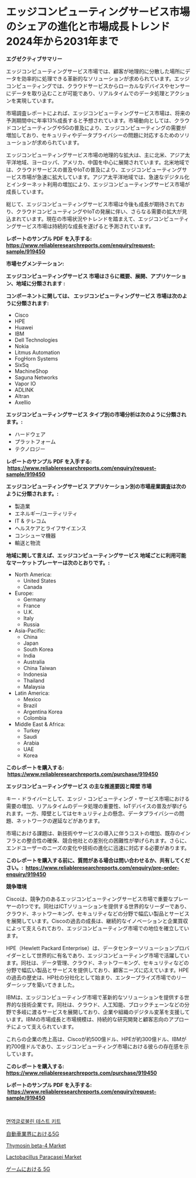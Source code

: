 <p><h1>エッジコンピューティングサービス市場のシェアの進化と市場成長トレンド2024年から2031年まで</h1></p><p><strong>エグゼクティブサマリー</strong></p>
<p><p>エッジコンピューティングサービス市場では、顧客が地理的に分散した場所にデータを効率的に処理できる革新的なソリューションが求められています。エッジコンピューティングでは、クラウドサービスからローカルなデバイスやセンサーにデータを取り込むことが可能であり、リアルタイムでのデータ処理とアクションを実現しています。</p><p>市場調査レポートによれば、エッジコンピューティングサービス市場は、将来の予測期間中に年率13%成長すると予想されています。市場動向としては、クラウドコンピューティングや5Gの普及により、エッジコンピューティングの需要が増加しており、セキュリティやデータプライバシーの問題に対応するためのソリューションが求められています。</p><p>エッジコンピューティングサービス市場の地理的な拡大は、主に北米、アジア太平洋地域、ヨーロッパ、アメリカ、中国を中心に展開されています。北米地域では、クラウドサービスの普及やIoTの普及により、エッジコンピューティングサービス市場が急速に拡大しています。アジア太平洋地域では、急速なデジタル化とインターネット利用の増加により、エッジコンピューティングサービス市場が成長しています。</p><p>総じて、エッジコンピューティングサービス市場は今後も成長が期待されており、クラウドコンピューティングやIoTの発展に伴い、さらなる需要の拡大が見込まれています。現在の市場状況やトレンドを踏まえて、エッジコンピューティングサービス市場は持続的な成長を遂げると予測されています。</p></p>
<p><strong>レポートのサンプル PDF を入手する: <a href="https://www.reliableresearchreports.com/enquiry/request-sample/919450">https://www.reliableresearchreports.com/enquiry/request-sample/919450</a></strong></p>
<p><strong>市場セグメンテーション:</strong></p>
<p><strong> エッジコンピューティングサービス 市場はさらに概要、展開、アプリケーション、地域に分類されます :</strong></p>
<p><strong>コンポーネントに関しては、 エッジコンピューティングサービス 市場は次のように分類されます: &nbsp;</strong></p>
<p><ul><li>Cisco</li><li>HPE</li><li>Huawei</li><li>IBM</li><li>Dell Technologies</li><li>Nokia</li><li>Litmus Automation</li><li>FogHorn Systems</li><li>SixSq</li><li>MachineShop</li><li>Saguna Networks</li><li>Vapor IO</li><li>ADLINK</li><li>Altran</li><li>Axellio</li></ul></p>
<p><strong> エッジコンピューティングサービス タイプ別の市場分析は次のように分類されます。:</strong></p>
<p><ul><li>ハードウェア</li><li>プラットフォーム</li><li>テクノロジー</li></ul></p>
<p><strong>レポートのサンプル PDF を入手する: &nbsp;<a href="https://www.reliableresearchreports.com/enquiry/request-sample/919450">https://www.reliableresearchreports.com/enquiry/request-sample/919450</a></strong></p>
<p><strong> エッジコンピューティングサービス アプリケーション別の市場産業調査は次のように分類されます。:</strong></p>
<p><ul><li>製造業</li><li>エネルギー/ユーティリティ</li><li>IT & テレコム</li><li>ヘルスケアとライフサイエンス</li><li>コンシューマ機器</li><li>輸送と物流</li></ul></p>
<p><strong>地域に関して言えば、エッジコンピューティングサービス 地域ごとに利用可能なマーケットプレーヤーは次のとおりです。:</strong></p>
<p><ul>
    <li>
        North America:
        <ul>
            <li>United States</li>
            <li>Canada</li>
        </ul>
    </li>
    <li>
        Europe:
        <ul>
            <li>Germany</li>
            <li>France</li>
            <li>U.K.</li>
            <li>Italy</li>
            <li>Russia</li>
        </ul>
    </li>
    <li>
        Asia-Pacific:
        <ul>
            <li>China</li>
            <li>Japan</li>
            <li>South Korea</li>
            <li>India</li>
            <li>Australia</li>
            <li>China Taiwan</li>
            <li>Indonesia</li>
            <li>Thailand</li>
            <li>Malaysia</li>
        </ul>
    </li>
    <li>
        Latin America:
        <ul>
            <li>Mexico</li>
            <li>Brazil</li>
            <li>Argentina Korea</li>
            <li>Colombia</li>
        </ul>
    </li>
    <li>
        Middle East & Africa:
        <ul>
            <li>Turkey</li>
            <li>Saudi</li>
            <li>Arabia</li>
            <li>UAE</li>
            <li>Korea</li>
        </ul>
    </li>
    </ul></p>
<p><strong>このレポートを購入する: &nbsp;<a href="https://www.reliableresearchreports.com/purchase/919450">https://www.reliableresearchreports.com/purchase/919450</a></strong></p>
<p><strong>エッジコンピューティングサービス の主な推進要因と障壁 市場</strong></p>
<p><p>キー・ドライバーとして、エッジ・コンピューティング・サービス市場における需要の増加、リアルタイムのデータ処理の重要性、IoTデバイスの普及が挙げられます。一方、障壁としてはセキュリティ上の懸念、データプライバシーの問題、ネットワークの遅延などがあります。</p><p>市場における課題は、新技術やサービスの導入に伴うコストの増加、既存のインフラとの整合性の確保、競合他社との差別化の困難性が挙げられます。さらに、エンドユーザーのニーズの変化や技術の進化に迅速に対応する必要があります。</p></p>
<p><strong>このレポートを購入する前に、質問がある場合は問い合わせるか、共有してください。:&nbsp; <a href="https://www.reliableresearchreports.com/enquiry/pre-order-enquiry/919450">https://www.reliableresearchreports.com/enquiry/pre-order-enquiry/919450</a></strong></p>
<p><strong>競争環境</strong></p>
<p><p>Ciscoは、競争力のあるエッジコンピューティングサービス市場で重要なプレーヤーの1つです。同社はICTソリューションを提供する世界的なリーダーであり、クラウド、ネットワーキング、セキュリティなどの分野で幅広い製品とサービスを展開しています。Ciscoの過去の成長は、継続的なイノベーションと企業買収によって支えられており、エッジコンピューティング市場での地位を確立しています。</p><p>HPE（Hewlett Packard Enterprise）は、データセンターソリューションプロバイダーとして世界的に有名であり、エッジコンピューティング市場で活躍しています。同社は、データ管理、クラウド、ネットワーキング、セキュリティなどの分野で幅広い製品とサービスを提供しており、顧客ニーズに応えています。HPEの過去の歴史は、HP社の分社化として始まり、エンタープライズ市場でのリーダーシップを築いてきました。</p><p>IBMは、エッジコンピューティング市場で革新的なソリューションを提供する世界的な技術企業です。同社は、クラウド、人工知能、ブロックチェーンなどの分野で多岐に渡るサービスを展開しており、企業や組織のデジタル変革を支援しています。IBMの市場成長と市場規模は、持続的な研究開発と顧客志向のアプローチによって支えられています。</p><p>これらの企業の売上高は、Ciscoが約500億ドル、HPEが約300億ドル、IBMが約700億ドルであり、エッジコンピューティング市場における彼らの存在感を示しています。</p></p>
<p><strong>このレポートを購入する: &nbsp; <a href="https://www.reliableresearchreports.com/purchase/919450">https://www.reliableresearchreports.com/purchase/919450</a></strong></p>
<p><strong>レポートのサンプル PDF を入手する: &nbsp;<a href="https://www.reliableresearchreports.com/enquiry/request-sample/919450">https://www.reliableresearchreports.com/enquiry/request-sample/919450</a></strong><strong></strong></p>
<p>&nbsp;</p>
<p><p><a href="https://github.com/sougarounis/Market-Research-Report-List-2/blob/main/4646623182896.md">면역글로불린 테스트 키트</a></p><p><a href="https://github.com/mohamedbakry57/Market-Research-Report-List-2/blob/main/6257484182905.md">自動車業界における5G</a></p><p><a href="https://issuu.com/reportprime-2/docs/thymosin-beta-4-market-size-2030.pptx">Thymosin beta-4 Market</a></p><p><a href="https://github.com/gamblestampleyjenny50m5sl6/Market-Research-Report-List-1/blob/main/lactobacillus-paracasei-market.md">Lactobacillus Paracasei Market</a></p><p><a href="https://github.com/lababdou/Market-Research-Report-List-2/blob/main/9447269182906.md">ゲームにおける 5G</a></p></p>